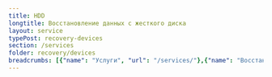 ```yaml
---
title: HDD
longtitle: Восстановление данных с жесткого диска
layout: service
typePost: recovery-devices
section: /services
folder: recovery/devices
breadcrumbs: [{"name": "Услуги", "url": "/services/"},{"name": "Восстановление данных", "url": "/services/recovery/"},{"name": "Устройства", "url":  "/services/recovery/devices/"}]
---
```

